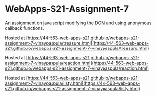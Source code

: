 # WebApps-S21-Assignment-7
An assignment on java script modifying the DOM and using anonymous callback functions.

Hosted at [https://44-563-web-apps-s21.github.io/webapps-s21-assignment-7-vinaypaspula/treasure.html](https://44-563-web-apps-s21.github.io/webapps-s21-assignment-7-vinaypaspula/treasure.html)

Hosted at [https://44-563-web-apps-s21.github.io/webapps-s21-assignment-7-vinaypaspula/reaction.html](https://44-563-web-apps-s21.github.io/webapps-s21-assignment-7-vinaypaspula/reaction.html)

Hosted at [https://44-563-web-apps-s21.github.io/webapps-s21-assignment-7-vinaypaspula/listy.html](https://44-563-web-apps-s21.github.io/webapps-s21-assignment-7-vinaypaspula/listy.html)